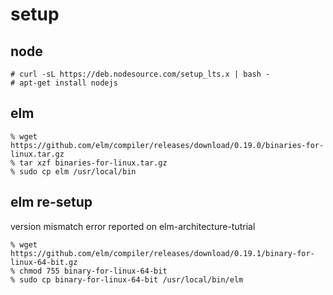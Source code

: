 # setup

## node

```
# curl -sL https://deb.nodesource.com/setup_lts.x | bash -
# apt-get install nodejs
```

## elm

```
% wget https://github.com/elm/compiler/releases/download/0.19.0/binaries-for-linux.tar.gz
% tar xzf binaries-for-linux.tar.gz
% sudo cp elm /usr/local/bin
```

## elm re-setup

version mismatch error reported on elm-architecture-tutrial

```
% wget https://github.com/elm/compiler/releases/download/0.19.1/binary-for-linux-64-bit.gz
% chmod 755 binary-for-linux-64-bit
% sudo cp binary-for-linux-64-bit /usr/local/bin/elm
```
